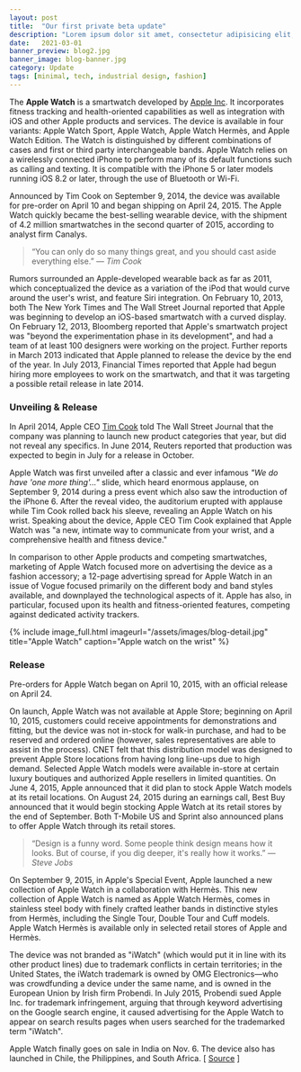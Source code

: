 ```yaml
---
layout: post
title:  "Our first private beta update"
description: "Lorem ipsum dolor sit amet, consectetur adipisicing elit, sed do eiusmod tempor incididunt ut labore et dolore magna aliqua Ut enim..."
date:   2021-03-01
banner_preview: blog2.jpg
banner_image: blog-banner.jpg
category: Update
tags: [minimal, tech, industrial design, fashion]
---
```

The **Apple Watch** is a smartwatch developed by [Apple Inc](http://www.apple.com/). It incorporates fitness tracking and health-oriented capabilities as well as integration with iOS and other Apple products and services. The device is available in four variants: Apple Watch Sport, Apple Watch, Apple Watch Hermès, and Apple Watch Edition. The Watch is distinguished by different combinations of cases and first or third party interchangeable bands. Apple Watch relies on a wirelessly connected iPhone to perform many of its default functions such as calling and texting. It is compatible with the iPhone 5 or later models running iOS 8.2 or later, through the use of Bluetooth or Wi-Fi. 

<!--more-->

Announced by Tim Cook on September 9, 2014, the device was available for pre-order on April 10 and began shipping on April 24, 2015. The Apple Watch quickly became the best-selling wearable device, with the shipment of 4.2 million smartwatches in the second quarter of 2015, according to analyst firm Canalys.

>“You can only do so many things great, and you should cast aside everything else.”
><cite>― Tim Cook</cite>

Rumors surrounded an Apple-developed wearable back as far as 2011, which conceptualized the device as a variation of the iPod that would curve around the user's wrist, and feature Siri integration. On February 10, 2013, both The New York Times and The Wall Street Journal reported that Apple was beginning to develop an iOS-based smartwatch with a curved display. On February 12, 2013, Bloomberg reported that Apple's smartwatch project was "beyond the experimentation phase in its development", and had a team of at least 100 designers were working on the project. Further reports in March 2013 indicated that Apple planned to release the device by the end of the year. In July 2013, Financial Times reported that Apple had begun hiring more employees to work on the smartwatch, and that it was targeting a possible retail release in late 2014.

### Unveiling & Release

In April 2014, Apple CEO [Tim Cook](https://en.wikipedia.org/wiki/Tim_Cook) told The Wall Street Journal that the company was planning to launch new product categories that year, but did not reveal any specifics. In June 2014, Reuters reported that production was expected to begin in July for a release in October.

Apple Watch was first unveiled after a classic and ever infamous *"We do have 'one more thing'..."* slide, which heard enormous applause, on September 9, 2014 during a press event which also saw the introduction of the iPhone 6. After the reveal video, the auditorium erupted with applause while Tim Cook rolled back his sleeve, revealing an Apple Watch on his wrist. Speaking about the device, Apple CEO Tim Cook explained that Apple Watch was "a new, intimate way to communicate from your wrist, and a comprehensive health and fitness device."

In comparison to other Apple products and competing smartwatches, marketing of Apple Watch focused more on advertising the device as a fashion accessory; a 12-page advertising spread for Apple Watch in an issue of Vogue focused primarily on the different body and band styles available, and downplayed the technological aspects of it. Apple has also, in particular, focused upon its health and fitness-oriented features, competing against dedicated activity trackers.

{% include image_full.html imageurl="/assets/images/blog-detail.jpg" title="Apple Watch" caption="Apple watch on the wrist" %}

### Release

Pre-orders for Apple Watch began on April 10, 2015, with an official release on April 24.

On launch, Apple Watch was not available at Apple Store; beginning on April 10, 2015, customers could receive appointments for demonstrations and fitting, but the device was not in-stock for walk-in purchase, and had to be reserved and ordered online (however, sales representatives are able to assist in the process). CNET felt that this distribution model was designed to prevent Apple Store locations from having long line-ups due to high demand. Selected Apple Watch models were available in-store at certain luxury boutiques and authorized Apple resellers in limited quantities. On June 4, 2015, Apple announced that it did plan to stock Apple Watch models at its retail locations. On August 24, 2015 during an earnings call, Best Buy announced that it would begin stocking Apple Watch at its retail stores by the end of September. Both T-Mobile US and Sprint also announced plans to offer Apple Watch through its retail stores.

>“Design is a funny word. Some people think design means how it looks. But of course, if you dig deeper, it's really how it works.” <cite>― Steve Jobs</cite>

On September 9, 2015, in Apple's Special Event, Apple launched a new collection of Apple Watch in a collaboration with Hermès. This new collection of Apple Watch is named as Apple Watch Hermès, comes in stainless steel body with finely crafted leather bands in distinctive styles from Hermès, including the Single Tour, Double Tour and Cuff models. Apple Watch Hermès is available only in selected retail stores of Apple and Hermès.

The device was not branded as "iWatch" (which would put it in line with its other product lines) due to trademark conflicts in certain territories; in the United States, the iWatch trademark is owned by OMG Electronics—who was crowdfunding a device under the same name, and is owned in the European Union by Irish firm Probendi. In July 2015, Probendi sued Apple Inc. for trademark infringement, arguing that through keyword advertising on the Google search engine, it caused advertising for the Apple Watch to appear on search results pages when users searched for the trademarked term "iWatch".

Apple Watch finally goes on sale in India on Nov. 6. The device also has launched in Chile, the Philippines, and South Africa.  [ [Source](https://en.wikipedia.org/wiki/Apple_Watch) ]
